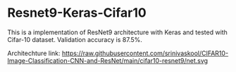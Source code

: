 # Resnet9-Keras-Cifar10

This is a implementation of ResNet9 architecture with Keras and tested with Cifar-10 dataset. Validation accuracy is 87.5%.

Architechture link: https://raw.githubusercontent.com/srinivaskool/CIFAR10-Image-Classification-CNN-and-ResNet/main/cifar10-resnet9/net.svg
